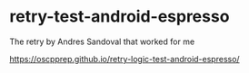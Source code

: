 # retry-test-android-espresso
The retry by Andres Sandoval that worked for me


https://oscpprep.github.io/retry-logic-test-android-espresso/
